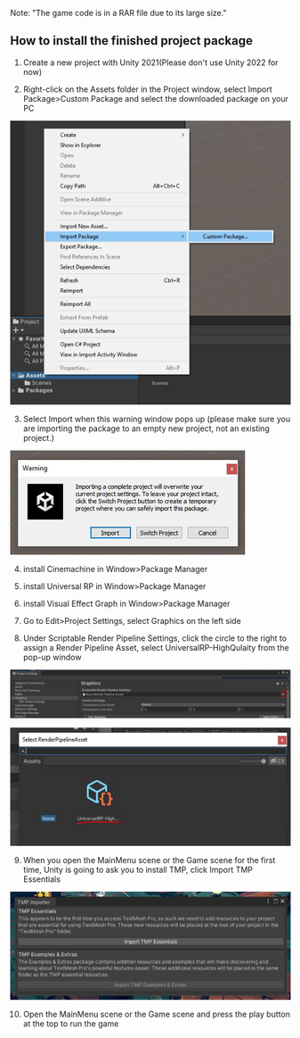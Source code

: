 Note: "The game code is in a RAR file due to its large size."

## How to install the finished project package

1. Create a new project with Unity 2021(Please don't use Unity 2022 for now)

2. Right-click on the Assets folder in the Project window, select Import Package>Custom Package and select the downloaded package on your PC
  
![](https://github.com/DamianPyCoder/Game___Unity___RedRobot/blob/main/code/picts/2.JPG)
  
3. Select Import when this warning window pops up
(please make sure you are importing the package to an empty new project, not an existing project.)
      
![](https://github.com/DamianPyCoder/Game___Unity___RedRobot/blob/main/code/picts/3.JPG)

4. install Cinemachine in Window>Package Manager

5. install Universal RP in Window>Package Manager

6. install Visual Effect Graph in Window>Package Manager

7. Go to Edit>Project Settings, select Graphics on the left side

8. Under Scriptable Render Pipeline Settings, click the circle to the right to assign a Render Pipeline Asset, select UniversalRP-HighQulaity from the pop-up window
  
![](https://github.com/DamianPyCoder/Game___Unity___RedRobot/blob/main/code/picts/8a.JPG)  

![](https://github.com/DamianPyCoder/Game___Unity___RedRobot/blob/main/code/picts/8b.JPG)  

9. When you open the MainMenu scene or the Game scene for the first time, Unity is going to ask you to install TMP, click Import TMP Essentials

![](https://github.com/DamianPyCoder/Game___Unity___RedRobot/blob/main/code/picts/9.JPG)

10. Open the MainMenu scene or the Game scene and press the play button at the top to run the game
